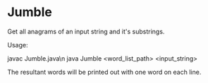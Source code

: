 Jumble
======

Get all anagrams of an input string and it's substrings.


Usage:

javac Jumble.java\n
java Jumble <word_list_path> <input_string>

The resultant words will be printed out with one word on each line.
